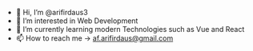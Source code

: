 - 👋 Hi, I’m @arifirdaus3
- 👀 I’m interested in Web Development
- 🌱 I’m currently learning modern Technologies such as Vue and React
- 📫 How to reach me -> af.arifirdaus@gmail.com
